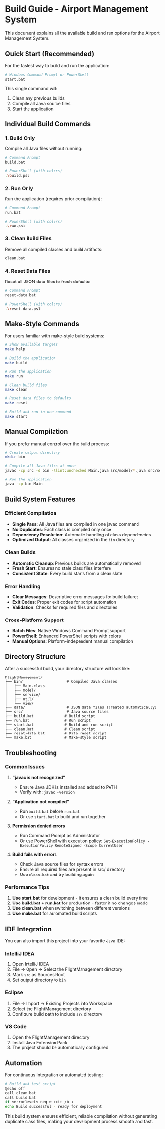 # Build Guide - Airport Management System

This document explains all the available build and run options for the Airport Management System.

## Quick Start (Recommended)

For the fastest way to build and run the application:

```bash
# Windows Command Prompt or PowerShell
start.bat
```

This single command will:
1. Clean any previous builds
2. Compile all Java source files
3. Start the application

## Individual Build Commands

### 1. Build Only
Compile all Java files without running:

```bash
# Command Prompt
build.bat

# PowerShell (with colors)
.\build.ps1
```

### 2. Run Only
Run the application (requires prior compilation):

```bash
# Command Prompt
run.bat

# PowerShell (with colors)
.\run.ps1
```

### 3. Clean Build Files
Remove all compiled classes and build artifacts:

```bash
clean.bat
```

### 4. Reset Data Files
Reset all JSON data files to fresh defaults:

```bash
# Command Prompt
reset-data.bat

# PowerShell (with colors)
.\reset-data.ps1
```

## Make-Style Commands

For users familiar with make-style build systems:

```bash
# Show available targets
make help

# Build the application
make build

# Run the application
make run

# Clean build files
make clean

# Reset data files to defaults
make reset

# Build and run in one command
make start
```

## Manual Compilation

If you prefer manual control over the build process:

```bash
# Create output directory
mkdir bin

# Compile all Java files at once
javac -cp src -d bin -Xlint:unchecked Main.java src/model/*.java src/service/*.java src/util/*.java src/view/*.java

# Run the application
java -cp bin Main
```

## Build System Features

### Efficient Compilation
- **Single Pass**: All Java files are compiled in one javac command
- **No Duplicates**: Each class is compiled only once
- **Dependency Resolution**: Automatic handling of class dependencies
- **Optimized Output**: All classes organized in the `bin` directory

### Clean Builds
- **Automatic Cleanup**: Previous builds are automatically removed
- **Fresh Start**: Ensures no stale class files interfere
- **Consistent State**: Every build starts from a clean slate

### Error Handling
- **Clear Messages**: Descriptive error messages for build failures
- **Exit Codes**: Proper exit codes for script automation
- **Validation**: Checks for required files and directories

### Cross-Platform Support
- **Batch Files**: Native Windows Command Prompt support
- **PowerShell**: Enhanced PowerShell scripts with colors
- **Manual Options**: Platform-independent manual compilation

## Directory Structure

After a successful build, your directory structure will look like:

```
FlightManagement/
├── bin/                    # Compiled Java classes
│   ├── Main.class
│   ├── model/
│   ├── service/
│   ├── util/
│   └── view/
├── data/                   # JSON data files (created automatically)
├── src/                    # Java source files
├── build.bat              # Build script
├── run.bat                # Run script
├── start.bat              # Build and run script
├── clean.bat              # Clean script
├── reset-data.bat         # Data reset script
└── make.bat               # Make-style script
```

## Troubleshooting

### Common Issues

1. **"javac is not recognized"**
   - Ensure Java JDK is installed and added to PATH
   - Verify with: `javac -version`

2. **"Application not compiled"**
   - Run `build.bat` before `run.bat`
   - Or use `start.bat` to build and run together

3. **Permission denied errors**
   - Run Command Prompt as Administrator
   - Or use PowerShell with execution policy: `Set-ExecutionPolicy -ExecutionPolicy RemoteSigned -Scope CurrentUser`

4. **Build fails with errors**
   - Check Java source files for syntax errors
   - Ensure all required files are present in src/ directory
   - Use `clean.bat` and try building again

### Performance Tips

1. **Use start.bat** for development - it ensures a clean build every time
2. **Use build.bat + run.bat** for production - faster if no changes made
3. **Use clean.bat** when switching between different versions
4. **Use make.bat** for automated build scripts

## IDE Integration

You can also import this project into your favorite Java IDE:

### IntelliJ IDEA
1. Open IntelliJ IDEA
2. File → Open → Select the FlightManagement directory
3. Mark `src` as Sources Root
4. Set output directory to `bin`

### Eclipse
1. File → Import → Existing Projects into Workspace
2. Select the FlightManagement directory
3. Configure build path to include `src` directory

### VS Code
1. Open the FlightManagement directory
2. Install Java Extension Pack
3. The project should be automatically configured

## Automation

For continuous integration or automated testing:

```bash
# Build and test script
@echo off
call clean.bat
call build.bat
if %errorlevel% neq 0 exit /b 1
echo Build successful - ready for deployment
```

This build system ensures efficient, reliable compilation without generating duplicate class files, making your development process smooth and fast. 